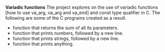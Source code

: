 **Variadic functions**
The project explores on the use of variadic functions [how to use va\_arg, va\_arg and va\_end] and const type qualifier in C.
The following are some of the C programs created as a result.
* function that returns the sum of all its parameters.
* function that prints numbers, followed by a new line.
* function that prints strings, followed by a new line.
* function that prints anything.
